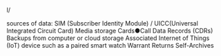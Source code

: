 I/ 

sources of data: 
  SIM (Subscriber Identity Module) / UICC(Universal Integrated Circuit Card)
  Media storage Cards●Call Data Records (CDRs)
  Backups from computer or cloud storage
  Associated Internet of Things (IoT) device such as a paired smart watch
  Warrant Returns
  Self-Archives
